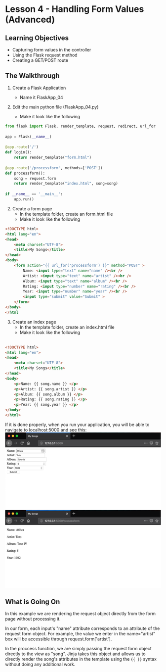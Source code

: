 # Lesson 4 - Handling Form Values (Advanced)

## Learning Objectives
* Capturing form values in the controller
* Using the Flask request method
* Creating a GET/POST route

## The Walkthrough
1. Create a Flask Application
	* Name it FlaskApp_04

2. Edit the main python file (FlaskApp_04.py)
	* Make it look like the following

```python
from flask import Flask, render_template, request, redirect, url_for

app = Flask(__name__)

@app.route('/')
def login():
    return render_template("form.html")

@app.route('/processform', methods=['POST'])
def processform():
    song = request.form
    return render_template("index.html", song=song)

if __name__ == '__main__':
    app.run()
```
2. Create a form page
	* In the template folder, create an form.html file
	* Make it look like the following

```html
<!DOCTYPE html>
<html lang="en">
<head>
    <meta charset="UTF-8">
    <title>My Songs</title>
</head>
<body>
    <form action="{{ url_for('processform') }}" method="POST" >
        Name: <input type="text" name="name" /><br />
        Artist: <input type="text" name="artist" /><br />
        Album: <input type="text" name="album" /><br />
        Rating: <input type="number" name="rating" /><br />
        Year: <input type="number" name="year" /><br />
        <input type="submit" value="Submit" >
    </form>
</body>
</html
```

3. Create an index page
	* In the template folder, create an index.html file
	* Make it look like the following

```html

<!DOCTYPE html>
<html lang="en">
<head>
    <meta charset="UTF-8">
    <title>My Songs</title>
</head>
<body>
    <p>Name: {{ song.name }} </p>
    <p>Artist: {{ song.artist }} </p>
    <p>Album: {{ song.album }} </p>
    <p>Rating: {{ song.rating }} </p>
    <p>Year: {{ song.year }} </p>
</body>
</html>
```



If it is done properly, when you run your application, you will be able to navigate to localhost:5000 and see this:
![Running your first Flask Application](img/lesson04a.png)
![Running your first Flask Application](img/lesson04b.png)

## What is Going On

In this example we are rendering the request object directly from the form page without processing it. 

In our form, each input's "name" attribute corresponds to an attribute of the request form object. For example, the value we enter in the name="artist" box will be accessible through request.form['artist']. 

In the proccess function, we are simply passing the request form object directly to the view as "song". Jinja takes this object and allows us to directly render the song's attributes in the template using the ```{{ }}``` syntax without doing any additional work.